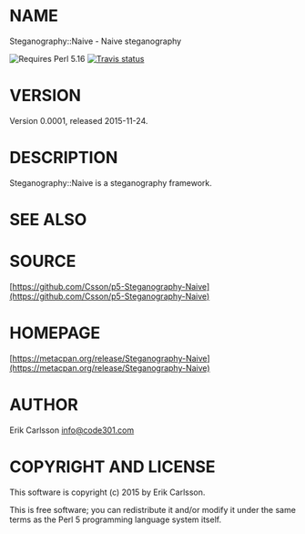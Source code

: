 # NAME

Steganography::Naive - Naive steganography

![Requires Perl 5.16](https://img.shields.io/badge/perl-5.16-brightgreen.svg) [![Travis status](https://api.travis-ci.org/Csson/p5-Steganography-Naive.svg?branch=master)](https://travis-ci.org/Csson/p5-Steganography-Naive)

# VERSION

Version 0.0001, released 2015-11-24.

# DESCRIPTION

Steganography::Naive is a steganography framework.

# SEE ALSO

# SOURCE

[https://github.com/Csson/p5-Steganography-Naive](https://github.com/Csson/p5-Steganography-Naive)

# HOMEPAGE

[https://metacpan.org/release/Steganography-Naive](https://metacpan.org/release/Steganography-Naive)

# AUTHOR

Erik Carlsson <info@code301.com>

# COPYRIGHT AND LICENSE

This software is copyright (c) 2015 by Erik Carlsson.

This is free software; you can redistribute it and/or modify it under
the same terms as the Perl 5 programming language system itself.
